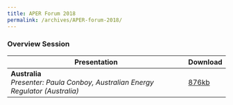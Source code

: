 ```yaml
---
title: APER Forum 2018
permalink: /archives/APER-forum-2018/
---
```


### **Overview Session**
| **Presentation** | **Download** |
| --- | ---- |
| **Australia**<br>*Presenter: Paula Conboy, Australian Energy Regulator (Australia)* | [876kb](/files/2018-00-australia.pdf) |
